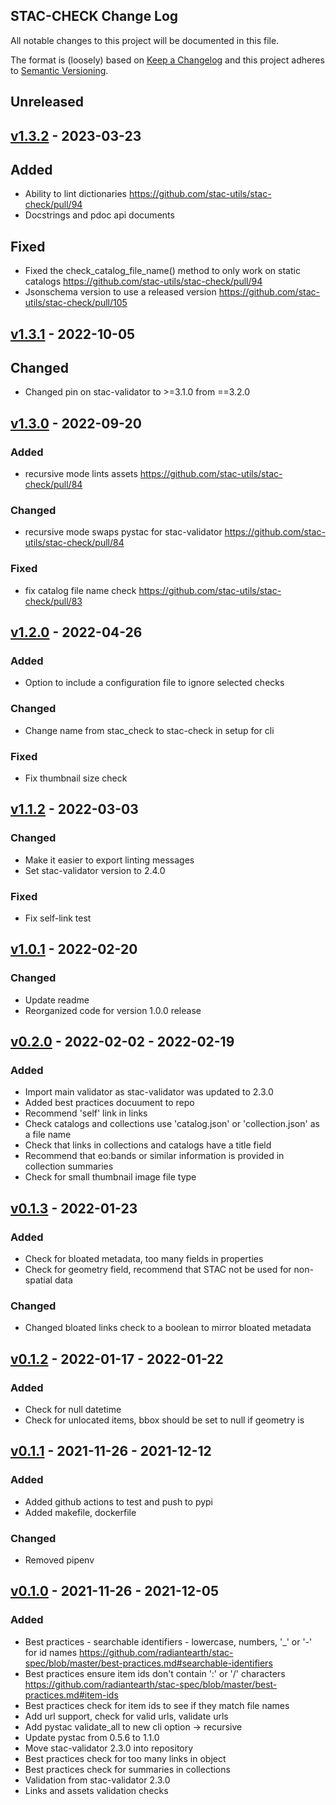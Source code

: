 ## STAC-CHECK Change Log

All notable changes to this project will be documented in this file.

The format is (loosely) based on [Keep a Changelog](http://keepachangelog.com/) and this project adheres to [Semantic Versioning](http://semver.org/).

## Unreleased

## [v1.3.2] - 2023-03-23
## Added
- Ability to lint dictionaries https://github.com/stac-utils/stac-check/pull/94
- Docstrings and pdoc api documents
## Fixed
- Fixed the check_catalog_file_name() method to only work on static catalogs https://github.com/stac-utils/stac-check/pull/94
- Jsonschema version to use a released version https://github.com/stac-utils/stac-check/pull/105

## [v1.3.1] - 2022-10-05
## Changed
- Changed pin on stac-validator to >=3.1.0 from ==3.2.0 
     
## [v1.3.0] - 2022-09-20
### Added
- recursive mode lints assets https://github.com/stac-utils/stac-check/pull/84
### Changed
- recursive mode swaps pystac for stac-validator https://github.com/stac-utils/stac-check/pull/84
### Fixed
- fix catalog file name check https://github.com/stac-utils/stac-check/pull/83

## [v1.2.0] - 2022-04-26
### Added
- Option to include a configuration file to ignore selected checks
### Changed
- Change name from stac_check to stac-check in setup for cli
### Fixed
- Fix thumbnail size check

## [v1.1.2] - 2022-03-03
### Changed
- Make it easier to export linting messages
- Set stac-validator version to 2.4.0
### Fixed
- Fix self-link test 

## [v1.0.1] - 2022-02-20
### Changed
- Update readme
- Reorganized code for version 1.0.0 release

## [v0.2.0] - 2022-02-02 - 2022-02-19
### Added
- Import main validator as stac-validator was updated to 2.3.0
- Added best practices docuument to repo
- Recommend 'self' link in links
- Check catalogs and collections use 'catalog.json' or 'collection.json' as a file name
- Check that links in collections and catalogs have a title field
- Recommend that eo:bands or similar information is provided in collection summaries
- Check for small thumbnail image file type

## [v0.1.3] - 2022-01-23
### Added
- Check for bloated metadata, too many fields in properties
- Check for geometry field, recommend that STAC not be used for non-spatial data

### Changed  
- Changed bloated links check to a boolean to mirror bloated metadata

## [v0.1.2] - 2022-01-17 - 2022-01-22
### Added
- Check for null datetime
- Check for unlocated items, bbox should be set to null if geometry is

## [v0.1.1] - 2021-11-26 - 2021-12-12
### Added  
- Added github actions to test and push to pypi
- Added makefile, dockerfile  

### Changed  
- Removed pipenv  

## [v0.1.0] - 2021-11-26 - 2021-12-05
### Added
- Best practices - searchable identifiers - lowercase, numbers, '_' or '-'
  for id names
  https://github.com/radiantearth/stac-spec/blob/master/best-practices.md#searchable-identifiers
- Best practices ensure item ids don't contain ':' or '/' characters  
  https://github.com/radiantearth/stac-spec/blob/master/best-practices.md#item-ids
- Best practices check for item ids to see if they match file names
- Add url support, check for valid urls, validate urls
- Add pystac validate_all to new cli option -> recursive
- Update pystac from 0.5.6 to 1.1.0
- Move stac-validator 2.3.0 into repository
- Best practices check for too many links in object
- Best practices check for summaries in collections
- Validation from stac-validator 2.3.0  
- Links and assets validation checks     
  
[Unreleased]: https://github.com/stac-utils/stac-check/compare/v1.3.2...main  
[v1.3.2]: https://github.com/stac-utils/stac-check/compare/v1.3.1...v1.3.2 
[v1.3.1]: https://github.com/stac-utils/stac-check/compare/v1.3.0...v1.3.1 
[v1.3.0]: https://github.com/stac-utils/stac-check/compare/v1.2.0...v1.3.0  
[v1.2.0]: https://github.com/stac-utils/stac-check/compare/v1.1.2...v1.2.0  
[v1.1.2]: https://github.com/stac-utils/stac-check/compare/v1.0.1...v1.1.2  
[v1.0.1]: https://github.com/stac-utils/stac-check/compare/v0.2.0...v1.0.1  
[v0.2.0]: https://github.com/stac-utils/stac-check/compare/v0.1.3...v0.2.0  
[v0.1.3]: https://github.com/stac-utils/stac-check/compare/v0.1.2...v0.1.3  
[v0.1.2]: https://github.com/stac-utils/stac-check/compare/v0.1.1...v0.1.2  
[v0.1.1]: https://github.com/stac-utils/stac-check/compare/v0.1.0...v0.1.1  
[v0.1.0]: https://github.com/stac-utils/stac-check/releases/tag/v0.1.0  

